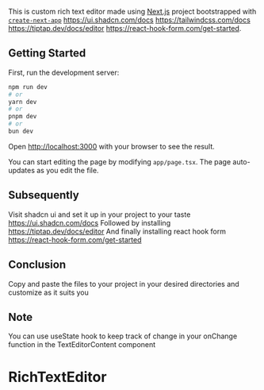 This is custom rich text editor made using [Next.js](https://nextjs.org/)
project bootstrapped with
[`create-next-app`](https://github.com/vercel/next.js/tree/canary/packages/create-next-app)
https://ui.shadcn.com/docs https://tailwindcss.com/docs
https://tiptap.dev/docs/editor https://react-hook-form.com/get-started.

## Getting Started

First, run the development server:

```bash
npm run dev
# or
yarn dev
# or
pnpm dev
# or
bun dev
```

Open [http://localhost:3000](http://localhost:3000) with your browser to see the
result.

You can start editing the page by modifying `app/page.tsx`. The page
auto-updates as you edit the file.

## Subsequently

Visit shadcn ui and set it up in your project to your taste
https://ui.shadcn.com/docs Followed by installing https://tiptap.dev/docs/editor
And finally installing react hook form https://react-hook-form.com/get-started

## Conclusion

Copy and paste the files to your project in your desired directories and
customize as it suits you

## Note

You can use useState hook to keep track of change in your onChange function in
the TextEditorContent component
# RichTextEditor
